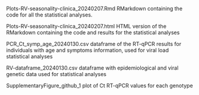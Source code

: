Plots-RV-seasonality-clinica_20240207.Rmd RMarkdown containing the code for all the statistical analyses. 

Plots-RV-seasonality-clinica_20240207.html HTML version of the RMarkdown containing the code and results for the statistical analyses

PCR_Ct_symp_age_20240130.csv dataframe of the RT-qPCR results for individuals with age and symptoms information, used for viral load statistical analyses

RV-dataframe_20240130.csv dataframe with epidemiological and viral genetic data used for statistical analyses

SupplementaryFigure_github_1 plot of Ct RT-qPCR values for each genotype
